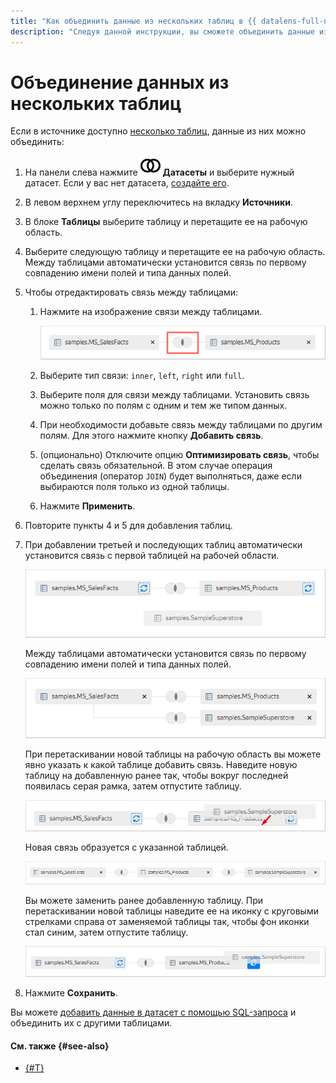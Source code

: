 ```yaml
---
title: "Как объединить данные из нескольких таблиц в {{ datalens-full-name }}"
description: "Следуя данной инструкции, вы сможете объединить данные из нескольких таблиц." 
---
```


# Объединение данных из нескольких таблиц

Если в источнике доступно [несколько таблиц](../../concepts/dataset/settings.md#multi-table), данные из них можно объединить:


1. На панели слева нажмите ![image](../../../_assets/console-icons/circles-intersection.svg) **Датасеты** и выберите нужный датасет. Если у вас нет датасета, [создайте его](create.md).
1. В левом верхнем углу переключитесь на вкладку **Источники**.
1. В блоке **Таблицы** выберите таблицу и перетащите ее на рабочую область.
1. Выберите следующую таблицу и перетащите ее на рабочую область. Между таблицами автоматически установится связь по первому совпадению имени полей и типа данных полей.
1. Чтобы отредактировать связь между таблицами:

   1. Нажмите на изображение связи между таблицами.

      ![image](../../../_assets/datalens/operations/join-data/edit-link.png)

   1. Выберите тип связи: `inner`, `left`, `right` или `full`.
   1. Выберите поля для связи между таблицами. Установить связь можно только по полям с одним и тем же типом данных.
   1. При необходимости добавьте связь между таблицами по другим полям. Для этого нажмите кнопку **Добавить связь**.
   1. (опционально) Отключите опцию **Оптимизировать связь**, чтобы сделать связь обязательной. В этом случае операция объединения (оператор `JOIN`) будет выполняться, даже если выбираются поля только из одной таблицы.
   1. Нажмите **Применить**.

1. Повторите пункты 4 и 5 для добавления таблиц.
1. При добавлении третьей и последующих таблиц автоматически установится связь с первой таблицей на рабочей области.

   ![image](../../../_assets/datalens/operations/join-data/add-table-1.png)

   Между таблицами автоматически установится связь по первому совпадению имени полей и типа данных полей.

   ![image](../../../_assets/datalens/operations/join-data/add-table-2.png)

   При перетаскивании новой таблицы на рабочую область вы можете явно указать к какой таблице добавить связь. Наведите новую таблицу на добавленную ранее так, чтобы вокруг последней появилась серая рамка, затем отпустите таблицу.

   ![image](../../../_assets/datalens/operations/join-data/add-table-3.png)

   Новая связь образуется с указанной таблицей.

   ![image](../../../_assets/datalens/operations/join-data/add-table-4.png)

   Вы можете заменить ранее добавленную таблицу. При перетаскивании новой таблицы наведите ее на иконку с круговыми стрелками справа от заменяемой таблицы так, чтобы фон иконки стал синим, затем отпустите таблицу.

   ![image](../../../_assets/datalens/operations/join-data/change-table.png)

1. Нажмите **Сохранить**.

Вы можете [добавить данные в датасет с помощью SQL-запроса](add-data.md) и объединить их с другими таблицами.

#### См. также {#see-also}

* [{#T}](../../concepts/data-join.md#ui-join)
